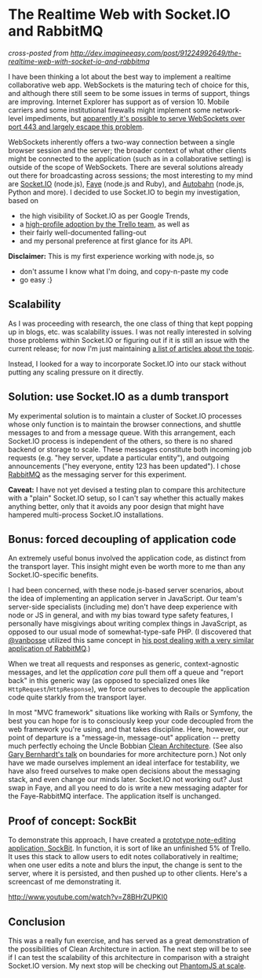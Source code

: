 # The Realtime Web with Socket.IO and RabbitMQ

*cross-posted from http://dev.imagineeasy.com/post/91224992649/the-realtime-web-with-socket-io-and-rabbitmq*

I have been thinking a lot about the best way to implement a realtime
collaborative web app. WebSockets is the maturing tech of choice for this, and
although there still seem to be some issues in terms of support, things are
improving. Internet Explorer has support as of version 10. Mobile carriers and
some institutional firewalls might implement some network-level impediments,
but [apparently it's possible to serve WebSockets over port 443 and largely
escape this
problem](http://blog.hekkers.net/2012/12/09/websockets-and-mobile-network-operators/).

WebSockets inherently offers a two-way connection between a single browser
session and the server; the broader context of what other clients might be
connected to the application (such as in a collaborative setting) is outside of
the scope of WebSockets. There are several solutions already out there for
broadcasting across sessions; the most interesting to my mind are
[Socket.IO](http://socket.io/) (node.js), [Faye](http://faye.jcoglan.com)
(node.js and Ruby), and [Autobahn](http://autobahn.ws)  (node.js, Python and
more).  I decided to use Socket.IO to begin my investigation, based on

* the high visibility of Socket.IO as per Google Trends,
* a [high-profile adoption by the Trello team](http://blog.fogcreek.com/the-trello-tech-stack/), as well as
* their fairly well-documented falling-out
* and my personal preference at first glance for its API.

**Disclaimer:** This is my first experience working with node.js, so

* don't assume I know what I'm doing, and copy-n-paste my code
* go easy :}

## Scalability

As I was proceeding with research, the one class of thing that kept popping up
in blogs, etc. was scalability issues. I was not really interested in solving
those problems within Socket.IO or figuring out if it is still an issue with
the current release; for now I'm just maintaining [a list of articles about the
topic](https://pinboard.in/u:yitznewton/t:socketio/t:scalability).

Instead, I looked for a way to incorporate Socket.IO into our stack without
putting any scaling pressure on it directly.

## Solution: use Socket.IO as a dumb transport

My experimental solution is to maintain a cluster of Socket.IO processes whose
only function is to maintain the browser connections, and shuttle messages to
and from a message queue. With this arrangement, each Socket.IO process is
independent of the others, so there is no shared backend or storage to scale.
These messages constitute both incoming job requests (e.g. "hey server, update
a particular entity"), and outgoing announcements ("hey everyone, entity 123
has been updated"). I chose [RabbitMQ](http://www.rabbitmq.com/) as the
messaging server for this experiment.

**Caveat:** I have not yet devised a testing plan to compare this architecture
with a "plain" Socket.IO setup, so I can't say whether this actually makes
anything better, only that it avoids any poor design that might have hampered
multi-process Socket.IO installations.

## Bonus: forced decoupling of application code

An extremely useful bonus involved the application code, as distinct from the
transport layer. This insight might even be worth more to me than any
Socket.IO-specific benefits.

I had been concerned, with these node.js-based server scenarios, about the idea
of implementing an application server in JavaScript. Our team's server-side
specialists (including me) don't have deep experience with node or JS in
general, and with my bias toward type safety features, I personally have
misgivings about writing complex things in JavaScript, as opposed to our usual
mode of somewhat-type-safe PHP. (I discovered that
[@vanbosse](http://twitter.com/vanbosse) utilized this same concept in [his
post dealing with a very similar application of
RabbitMQ](http://vanbosse.be/blog/detail/pub-sub-with-rabbitmq-and-websocket).)

When we treat all requests and responses as generic, context-agnostic messages,
and let the *application core* pull them off a queue and "report back" in this
generic way (as opposed to specialized ones like `HttpRequest`/`HttpResponse`),
we force ourselves to decouple the application code quite starkly from the
transport layer.

In most "MVC framework" situations like working with Rails or Symfony, the best
you can hope for is to consciously keep your code decoupled from the web
framework you're using, and that takes discipline. Here, however, our point of
departure is a "message-in, message-out" application -- pretty much perfectly
echoing the Uncle Bobbian [Clean
Architecture](http://blog.8thlight.com/uncle-bob/2012/08/13/the-clean-architecture.html).
(See also [Gary Bernhardt's
talk](https://www.destroyallsoftware.com/talks/boundaries) on boundaries for
more architecture porn.) Not only have we made ourselves implement an ideal
interface for testability, we have also freed ourselves to make open decisions
about the messaging stack, and even change our minds later. Socket.IO not
working out? Just swap in Faye, and all you need to do is write a new messaging
adapter for the Faye-RabbitMQ interface. The application itself is unchanged.

## Proof of concept: SockBit

To demonstrate this approach, I have created a [prototype note-editing
application, SockBit](https://github.com/yitznewton/sockbit).  In function, it
is sort of like an unfinished 5% of Trello. It uses this stack to allow users
to edit notes collaboratively in realtime; when one user edits a note and blurs
the input, the change is sent to the server, where it is persisted, and then
pushed up to other clients. Here's a screencast of me demonstrating it.

http://www.youtube.com/watch?v=Z8BHrZUPKI0

## Conclusion

This was a really fun exercise, and has served as a great demonstration of the
possibilities of Clean Architecture in action. The next step will be to see if
I can test the scalability of this architecture in comparison with a straight
Socket.IO version. My next stop will be checking out [PhantomJS at
scale](http://sorcery.smugmug.com/2013/12/17/using-phantomjs-at-scale/).
